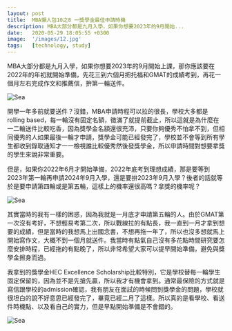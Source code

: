 ```yaml
---
layout: post
title:  MBA懶人包10之8 一獎學金最佳申請時機
description: MBA大部分都是九月入學，如果你想要2023年的9月開始...
date:   2020-05-29 18:05:55 +0300
image:  '/images/12.jpg'
tags:   [technology, study]
---
```

MBA大部分都是九月入學，如果你想要2023年的9月開始上課，那你應該要在2022年的年初就開始準備，先花三到六個月把托福和GMAT的成績考到，再花一個月左右完成作文和推薦信，拚第一輪送件。

![Sea]({{site.baseurl}}/images/new08-0.jpg)

開學一年多前就要送件？沒錯，MBA申請時程可以拉的很長，學校大多都是rolling based，每一輪沒有固定名額，徵滿了就提前截止，所以這就是為什麼在一二輪送件比較吃香，因為獎學金名額還很充沛，只要你夠優秀不怕拿不到，但相同優秀的人如果最後一輪才申請，獎學金可能已經發完了，學校並不會等到所有學生都收到錄取通知才一一檢視誰比較優秀然後發獎學金，所以申請時間對想要拿獎的學生來說非常重要。

但是，如果你2022年6月才開始準備，2022年底考到理想成績，那是要等到2023年第一輪再申請2024年9月入學，還是要拚2023年9月入學？後者的話就等於是要申請第四輪或是第五輪，這樣上的機率還很高嗎？拿獎的機率呢？

![Sea]({{site.baseurl}}/images/new08-1.jpg)

其實當時的我有一樣的困惑，因為我就是一月底才申請第五輪的人。由於GMAT第一次沒有考好，不想輕易考第二次，所以戰線拉的有點長，我一直到一月才拿到想要的成績，但是當時的我想馬上出國念書，不想再拖一年了，所以也沒多想就馬上開始寫作文，大概不到一個月就送件。我當時有點氣自己沒有多花點時間研究要怎麼安排時程，已經拖的有點晚了，所以非常希望大家可以提早開始準備，避免與獎學金擦身而過。

我拿到的獎學金HEC Excellence Scholarship比較特別，它是學校替每一輪學生固定保留的，因為並不是先搶先贏，所以我才有機會拿到。通常最保險的方式就是寫信跟學校的admission確認，我有朋友在面試的時候問到獎學金的問題，學校就很坦白的說不好意思已經發完了，畢竟已經二月了這樣。所以真的是看學校、看送件時機點、以及看自己的實力，但是早點開始準備是不會錯的。

![Sea]({{site.baseurl}}/images/new08-2.jpg)